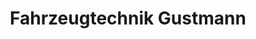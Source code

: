 ---
title: "Fahrzeugtechnik Gustmann"
url: /burscheid/fahrzeugtechnik-gustmann/
shop: Autowerkstatt
---